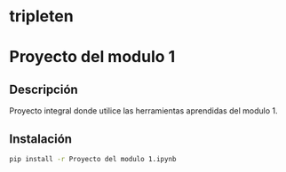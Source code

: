 # tripleten

# Proyecto del modulo 1
## Descripción
Proyecto integral donde utilice las herramientas aprendidas del modulo 1.
## Instalación
```bash
pip install -r Proyecto del modulo 1.ipynb

